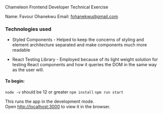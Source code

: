 Chameleon Frontend Developer Technical Exercise

Name: Favour Ohanekwu
Email: fohanekwu@gmail.com

<h3>Technologies used</h3>

- Styled Components - Helped to keep the concerns of styling and element architecture separated and make components much more readable

- React Testing Library - Employed because of its light weight solution for testing React components and how it queries the DOM in the same way as the user will.

#### To begin:

`node -v` should be 12 or greater
`npm install`
`npm run start`

This runs the app in the development mode.<br />
Open [http://localhost:3000](http://localhost:3000) to view it in the browser.
